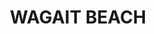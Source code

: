 ---
lastmod: '2025-04-06T06:05:19+00:00'
latitude: -12.43399126
layout: suburb
longitude: 130.7459083
postcode: 0822
state: NT
title: WAGAIT BEACH
url: /nt/wagait-beach/
---